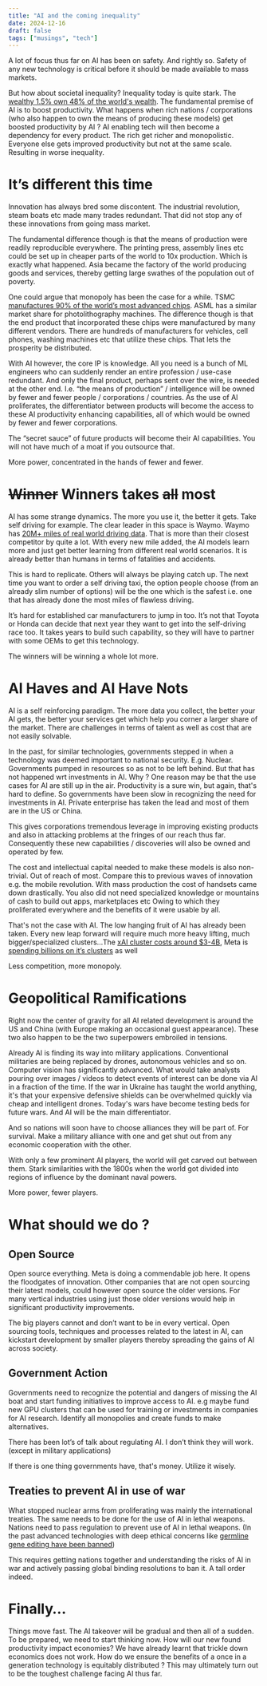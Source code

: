 ```yaml
---
title: "AI and the coming inequality"
date: 2024-12-16
draft: false
tags: ["musings", "tech"]
---
```

A lot of focus thus far on AI has been on safety. And rightly so. Safety of any new technology is critical before it should be made available to mass markets.

But how about societal inequality? Inequality today is quite stark. The [wealthy 1.5% own 48% of the world's wealth](https://inequality.org/facts/global-inequality/). The fundamental premise of AI is to boost productivity. What happens when rich nations / corporations (who also happen to own the means of producing these models) get boosted productivity by AI ? AI enabling tech will then become a dependency for every product. The rich get richer and monopolistic. Everyone else gets improved productivity but not at the same scale. Resulting in worse inequality.

# It’s different this time

Innovation has always bred some discontent. The industrial revolution, steam boats etc made many trades redundant. That did not stop any of these innovations from going mass market. 

The fundamental difference though is that the means of production were readily reproducible everywhere. The printing press, assembly lines etc could be set up in cheaper parts of the world to 10x production. Which is exactly what happened. Asia became the factory of the world producing goods and services, thereby getting large swathes of the population out of poverty.

One could argue that monopoly has been the case for a while. TSMC [manufactures 90% of the world’s most advanced chips](https://www.economist.com/special-report/2023/03/06/taiwans-dominance-of-the-chip-industry-makes-it-more-important). ASML has a similar market share for photolithography machines. The difference though is that the end product that incorporated these chips were manufactured by many different vendors. There are hundreds of manufacturers for vehicles, cell phones, washing machines etc that utilize these chips. That lets the prosperity be distributed.

With AI however, the core IP is knowledge. All you need is a bunch of ML engineers who can suddenly render an entire profession / use-case redundant. And only the final product, perhaps sent over the wire, is needed at the other end. I.e. “the means of production” / intelligence will be owned by fewer and fewer people / corporations / countries. As the use of AI proliferates, the differentiator between products will become the access to these AI productivity enhancing capabilities, all of which would be owned by fewer and fewer corporations.

The “secret sauce” of future products will become their AI capabilities. You will not have much of a moat if you outsource that.

More power, concentrated in the hands of fewer and fewer.


# ~~Winner~~ Winners takes ~~all~~ most
AI has some strange dynamics. The more you use it, the better it gets. Take self driving for example. The clear leader in this space is Waymo. Waymo has [20M+ miles of real world driving data](https://waymo.com/waymo-driver/). That is more than their closest competitor by quite a lot. With every new mile added, the AI models learn more and just get better learning from different real world scenarios. It is already better than humans in terms of fatalities and accidents. 

This is hard to replicate. Others will always be playing catch up. The next time you want to order a self driving taxi, the option people choose (from an already slim number of options) will be the one which is the safest i.e. one that has already done the most miles of flawless driving.

It’s hard for established car manufacturers to jump in too. It’s not that Toyota or Honda can decide that next year they want to get into the self-driving race too. It takes years to build such capability, so they will have to partner with some OEMs to get this technology.

The winners will be winning a whole lot more.

# AI Haves and AI Have Nots
AI is a self reinforcing paradigm. The more data you collect, the better your AI gets, the better your services get which help you corner a larger share of the market. There are challenges in terms of talent as well as cost that are not easily solvable.

In the past, for similar technologies, governments stepped in when a technology was deemed important to national security. E.g. Nuclear. Governments pumped in resources so as not to be left behind. But that has not happened wrt investments in AI. Why ? One reason may be that the use cases for AI are still up in the air. Productivity is a sure win, but again, that's hard to define. So governments have been slow in recognizing the need for investments in AI. Private enterprise has taken the lead and most of them are in the US or China.

This gives corporations tremendous leverage in improving existing products and also in attacking problems at the fringes of our reach thus far. Consequently these new capabilities / discoveries will also be owned and operated by few. 

The cost and intellectual capital needed to make these models is also non-trivial. Out of reach of most. Compare this to previous waves of innovation e.g. the mobile revolution. With mass production the cost of handsets came down drastically. You also did not need specialized knowledge or mountains of cash to build out apps, marketplaces etc Owing to which they proliferated everywhere and the benefits of it were usable by all. 

That's not the case with AI. The low hanging fruit of AI has already been taken. Every new leap forward will require much more heavy lifting, much bigger/specialized clusters…The [xAI cluster costs around $3-4B](https://www.techradar.com/pro/xai-cluster-is-now-the-most-powerful-ai-training-system-in-the-world-but-questions-remain-over-storage-capacity-power-usage-and-why-it-s-actually-called-colossus), Meta is [spending billions on it’s clusters](https://www.cnbc.com/2024/01/18/mark-zuckerberg-indicates-meta-is-spending-billions-on-nvidia-ai-chips.html) as well

Less competition, more monopoly.

# Geopolitical Ramifications
Right now the center of gravity for all AI related development is around the US and China (with Europe making an occasional guest appearance). These two also happen to be the two superpowers embroiled in tensions. 

Already AI is finding its way into military applications. Conventional militaries are being replaced by drones, autonomous vehicles and so on. Computer vision has significantly advanced. What would take analysts pouring over images / videos to detect events of interest can be done via AI in a fraction of the time. If the war in Ukraine has taught the world anything, it's that your expensive defensive shields can be overwhelmed quickly via cheap and intelligent drones. Today's wars have become testing beds for future wars. And AI will be the main differentiator.

And so nations will soon have to choose alliances they will be part of. For survival. Make a military alliance with one and get shut out from any economic cooperation with the other.

With only a few prominent AI players, the world will get carved out between them. Stark similarities with the 1800s when the world got divided into regions of influence by the dominant naval powers.

More power, fewer players.

# What should we do ?

## Open Source

Open source everything. Meta is doing a commendable job here. It opens the floodgates of innovation. Other companies that are not open sourcing their latest models, could however open source the older versions. For many vertical industries using just those older versions would help in significant productivity improvements.

The big players cannot and don’t want to be in every vertical. Open sourcing tools, techniques and processes related to the latest in AI, can kickstart development by smaller players thereby spreading the gains of AI across society.

## Government Action

Governments need to recognize the potential and dangers of missing the AI boat and start funding initiatives to improve access to AI. e.g maybe fund new GPU clusters that can be used for training or investments in companies for AI research. Identify all monopolies and create funds to make alternatives. 

There has been lot’s of talk about regulating AI. I don’t think they will work. (except in military applications)

If there is one thing governments have, that's money. Utilize it wisely.

## Treaties to prevent AI in use of war

What stopped nuclear arms from proliferating was mainly the international treaties. The same needs to be done for the use of AI in lethal weapons. Nations need to pass regulation to prevent use of AI in lethal weapons. (In the past advanced technologies with deep ethical concerns like [germline gene editing have been banned](https://crispr-gene-editing-regs-tracker.geneticliteracyproject.org/united-states-embryonic-germline-gene-editing/#:~:text=Federal%20law%20prohibits%20the%20use,restrictions%20regarding%20human%20genetic%20engineering.))

This requires getting nations together and understanding the risks of AI in war and actively passing global binding resolutions to ban it. A tall order indeed.

# Finally…
Things move fast. The AI takeover will be gradual and then all of a sudden. To be prepared, we need to start thinking now. How will our new found productivity impact economies? We have already learnt that trickle down economics does not work. How do we ensure the benefits of a once in a generation technology is equitably distributed ? This may ultimately turn out to be the toughest challenge facing AI thus far. 

